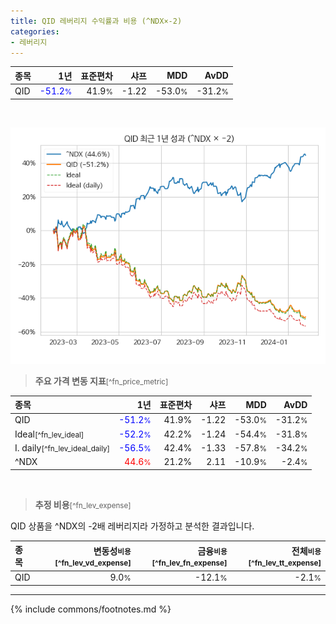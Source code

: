 ```yaml
---
title: QID 레버리지 수익률과 비용 (^NDX×-2)
categories:
- 레버리지
---
```


| **종목** | **1년** | **표준편차** | **샤프** | **MDD** | **AvDD** |
| :------------ | ------: | -----------: | -------: | ------: | -------: |
| QID | <span style="color: blue">-51.2<small>%</small></span> | 41.9<small>%</small> | -1.22 | -53.0<small>%</small> | -31.2<small>%</small> |

<!-- more -->

<br>

![QID](/lev/images/qid.png)

> **주요 가격 변동 지표**<small>[^fn_price_metric]</small>


| **종목** | **1년** | **표준편차** | **샤프** | **MDD** | **AvDD** |
| :------------ | ------: | -----------: | -------: | ------: | -------: |
| QID | <span style="color: blue">-51.2<small>%</small></span> | 41.9% | -1.22 | -53.0<small>%</small> | -31.2<small>%</small> |
| Ideal<small>[^fn_lev_ideal]</small> | <span style="color: blue">-52.2<small>%</small></span> | 42.2% | -1.24 | -54.4<small>%</small> | -31.8<small>%</small> |
| I. daily<small>[^fn_lev_ideal_daily]</small> | <span style="color: blue">-56.5<small>%</small></span> | 42.4% | -1.33 | -57.8<small>%</small> | -34.2<small>%</small> |
| ^NDX | <span style="color: red">44.6<small>%</small></span> | 21.2% | 2.11 | -10.9<small>%</small> | -2.4<small>%</small> |

<br>

> **추정 비용**<small>[^fn_lev_expense]</small><a id="expense"></a>

QID 상품을 ^NDX의 -2배 레버리지라 가정하고 분석한 결과입니다.

| **종목** | **변동성<small>비용</small>**<small>[^fn_lev_vd_expense]</small> | **금융<small>비용</small>**<small>[^fn_lev_fn_expense]</small> | **전체<small>비용</small>**<small>[^fn_lev_tt_expense]</small> |
| :------------ | ------: | -----------: | -------: |
| QID | 9.0<small>%</small> | -12.1<small>%</small> | -2.1<small>%</small> |

---
{% include commons/footnotes.md %}